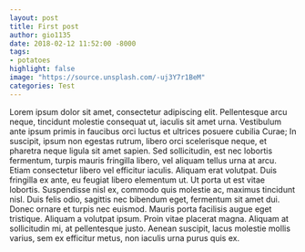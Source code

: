 ```yaml
---
layout: post
title: First post
author: gio1135
date: 2018-02-12 11:52:00 -8000
tags:
- potatoes
highlight: false
image: "https://source.unsplash.com/-uj3Y7r1BeM"
categories: Test
---
```

Lorem ipsum dolor sit amet, consectetur adipiscing elit. Pellentesque arcu neque,
tincidunt molestie consequat ut, iaculis sit amet urna. Vestibulum ante ipsum primis
in faucibus orci luctus et ultrices posuere cubilia Curae; In suscipit, ipsum non
egestas rutrum, libero orci scelerisque neque, et pharetra neque ligula sit amet
sapien. Sed sollicitudin, est nec lobortis fermentum, turpis mauris fringilla libero,
vel aliquam tellus urna at arcu. Etiam consectetur libero vel efficitur iaculis.
Aliquam erat volutpat. Duis fringilla ex ante, eu feugiat libero elementum ut. Ut
porta ut est vitae lobortis. Suspendisse nisl ex, commodo quis molestie ac, maximus
tincidunt nisl. Duis felis odio, sagittis nec bibendum eget, fermentum sit amet dui.
Donec ornare et turpis nec euismod. Mauris porta facilisis augue eget tristique.
Aliquam a volutpat ipsum. Proin vitae placerat magna. Aliquam at sollicitudin mi,
at pellentesque justo. Aenean suscipit, lacus molestie mollis varius, sem ex efficitur
metus, non iaculis urna purus quis ex.